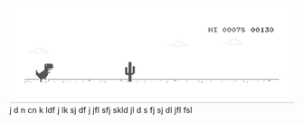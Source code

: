 ![image](https://github.com/sudimuk2017/qwaszx/blob/main/dino.gif)
j
d
n     cn   k  ldf    j  lk   sj    df   j    jfl     sfj     skld     jl     d  s    fj     sj    dl     jfl    fsl

